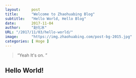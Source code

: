 ```yaml
---
layout:     post 
title:      "Welcome to Zhaohuabing Blog"
subtitle:   "Hello World, Hello Blog"
date:       2017-11-04
author:     "赵化冰"
URL: "/2017/11/03/hello-world/"
image:      "https://img.zhaohuabing.com/post-bg-2015.jpg"
categories: [ Hoge ]
---
```


> “Yeah It's on. ”


## Hello World!
